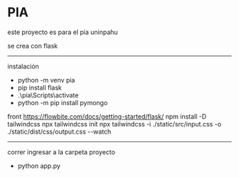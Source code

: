 # PIA

este proyecto es para el pia uninpahu

se crea con flask

----------------------
instalación

- python -m venv pia
- pip install flask
- .\pia\Scripts\activate
- python -m pip install pymongo

front
https://flowbite.com/docs/getting-started/flask/
npm install -D tailwindcss
npx tailwindcss init
npx tailwindcss -i ./static/src/input.css -o ./static/dist/css/output.css --watch

-------------------

correr
ingresar a la carpeta proyecto

- python app.py 